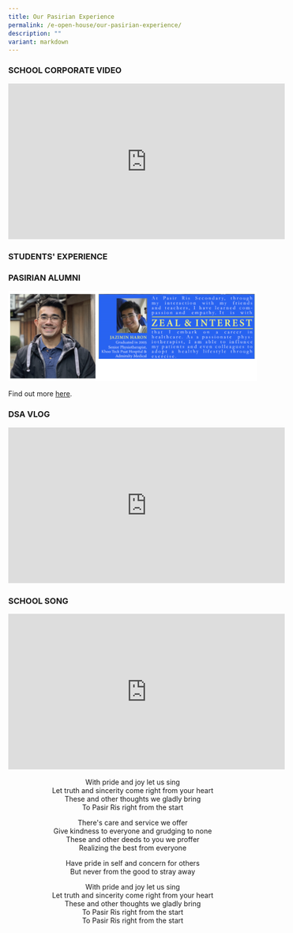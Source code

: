 ```yaml
---
title: Our Pasirian Experience
permalink: /e-open-house/our-pasirian-experience/
description: ""
variant: markdown
---
```

### **SCHOOL CORPORATE VIDEO**

<div style="text-align:center">
<iframe width="560" height="315" src="https://www.youtube.com/embed/GOF8jI49lWc" title="YouTube video player" frameborder="0" allow="accelerometer; autoplay; clipboard-write; encrypted-media; gyroscope; picture-in-picture; web-share" allowfullscreen=""></iframe></div>

### **STUDENTS' EXPERIENCE**

### **PASIRIAN ALUMNI**

<img class="center" src="/images/alumni.png">

Find out more [here](/about-us/our-partners/alumni/).

### **DSA VLOG**
<div style="text-align:center">
<iframe allowfullscreen="" allow="accelerometer; autoplay; clipboard-write; encrypted-media; gyroscope; picture-in-picture; web-share" frameborder="0" title="YouTube video player" src="https://www.youtube.com/embed/q20cKmMot6o?si=Sc7OoMbikxv4tQxL" height="315" width="560"></iframe></div>

### **SCHOOL SONG**

<div style="text-align:center">
<iframe width="560" height="315" src="https://www.youtube.com/embed/pzvipntESGg" title="YouTube video player" frameborder="0" allow="accelerometer; autoplay; clipboard-write; encrypted-media; gyroscope; picture-in-picture; web-share" allowfullscreen=""></iframe></div>

<p align="center">
With pride and joy let us sing<br>  
Let truth and sincerity come right from your heart<br>  
These and other thoughts we gladly bring<br>  
To Pasir Ris right from the start<br>  
</p>
<p align="center">
There's care and service we offer<br>  
Give kindness to everyone and grudging to none<br>  
These and other deeds to you we proffer<br>  
Realizing the best from everyone<br>  
</p>  
<p align="center">
Have pride in self and concern for others<br>  
But never from the good to stray away<br>  
</p>  
<p align="center">	
With pride and joy let us sing<br>  
Let truth and sincerity come right from your heart<br>  
These and other thoughts we gladly bring<br>  
To Pasir Ris right from the start<br>  
To Pasir Ris right from the start
</p>